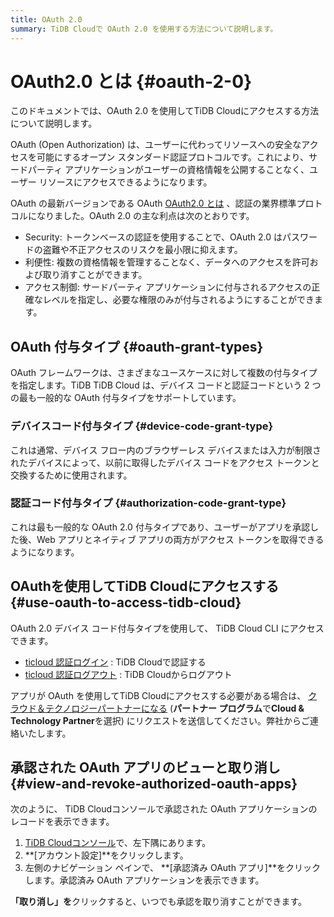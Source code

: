 ```yaml
---
title: OAuth 2.0
summary: TiDB Cloudで OAuth 2.0 を使用する方法について説明します。
---
```


# OAuth2.0 とは {#oauth-2-0}

このドキュメントでは、OAuth 2.0 を使用してTiDB Cloudにアクセスする方法について説明します。

OAuth (Open Authorization) は、ユーザーに代わってリソースへの安全なアクセスを可能にするオープン スタンダード認証プロトコルです。これにより、サードパーティ アプリケーションがユーザーの資格情報を公開することなく、ユーザー リソースにアクセスできるようになります。

OAuth の最新バージョンである OAuth [OAuth2.0 とは](https://oauth.net/2/) 、認証の業界標準プロトコルになりました。OAuth 2.0 の主な利点は次のとおりです。

-   Security: トークンベースの認証を使用することで、OAuth 2.0 はパスワードの盗難や不正アクセスのリスクを最小限に抑えます。
-   利便性: 複数の資格情報を管理することなく、データへのアクセスを許可および取り消すことができます。
-   アクセス制御: サードパーティ アプリケーションに付与されるアクセスの正確なレベルを指定し、必要な権限のみが付与されるようにすることができます。

## OAuth 付与タイプ {#oauth-grant-types}

OAuth フレームワークは、さまざまなユースケースに対して複数の付与タイプを指定します。TiDB TiDB Cloud は、デバイス コードと認証コードという 2 つの最も一般的な OAuth 付与タイプをサポートしています。

### デバイスコード付与タイプ {#device-code-grant-type}

これは通常、デバイス フロー内のブラウザーレス デバイスまたは入力が制限されたデバイスによって、以前に取得したデバイス コードをアクセス トークンと交換するために使用されます。

### 認証コード付与タイプ {#authorization-code-grant-type}

これは最も一般的な OAuth 2.0 付与タイプであり、ユーザーがアプリを承認した後、Web アプリとネイティブ アプリの両方がアクセス トークンを取得できるようになります。

## OAuthを使用してTiDB Cloudにアクセスする {#use-oauth-to-access-tidb-cloud}

OAuth 2.0 デバイス コード付与タイプを使用して、 TiDB Cloud CLI にアクセスできます。

-   [ticloud 認証ログイン](/tidb-cloud/ticloud-auth-login.md) : TiDB Cloudで認証する
-   [ticloud 認証ログアウト](/tidb-cloud/ticloud-auth-logout.md) : TiDB Cloudからログアウト

アプリが OAuth を使用してTiDB Cloudにアクセスする必要がある場合は、 [クラウド＆テクノロジーパートナーになる](https://www.pingcap.com/partners/become-a-partner/) (**パートナー プログラム**で**Cloud &amp; Technology Partner**を選択) にリクエストを送信してください。弊社からご連絡いたします。

## 承認された OAuth アプリのビューと取り消し {#view-and-revoke-authorized-oauth-apps}

次のように、 TiDB Cloudコンソールで承認された OAuth アプリケーションのレコードを表示できます。

1.  [TiDB Cloudコンソール](https://tidbcloud.com/)で、<mdsvgicon name="icon-top-account-settings">左下隅にあります。</mdsvgicon>
2.  **[アカウント設定]**をクリックします。
3.  左側のナビゲーション ペインで、 **[承認済み OAuth アプリ]**をクリックします。承認済み OAuth アプリケーションを表示できます。

**「取り消し」を**クリックすると、いつでも承認を取り消すことができます。
